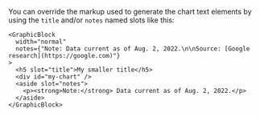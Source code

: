 You can override the markup used to generate the chart text elements by using the `title` and/or `notes` named slots like this:

```svelte
<GraphicBlock
  width="normal"
  notes={"Note: Data current as of Aug. 2, 2022.\n\nSource: [Google research](https://google.com)"}
>
  <h5 slot="title">My smaller title</h5>
  <div id="my-chart" />
  <aside slot="notes">
    <p><strong>Note:</strong> Data current as of Aug. 2, 2022.</p>
  </aside>
</GraphicBlock>
```
